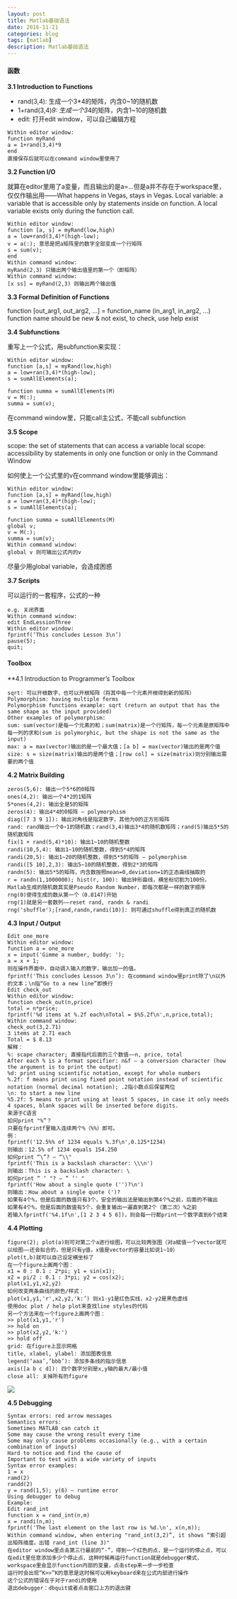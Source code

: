 ```yaml
---
layout: post
title: Matlab基础语法
date: 2016-11-21
categories: blog
tags: [matlab]
description: Matlab基础语法
---
```


#### 函数     

**3.1 Introduction to Functions**   

- rand(3,4): 生成一个3*4的矩阵，内含0~1的随机数
- 1+rand(3,4)*9: 生成一个3*4的矩阵，内含1~10的随机数
- edit: 打开edit window，可以自己编辑方程

```
Within editor window:
function myRand
a = 1+rand(3,4)*9
end
直接保存后就可以在command window里使用了
```


**3.2 Function I/O**    

就算在editor里用了a变量，而且输出的是a=...但是a并不存在于workspace里，仅仅作输出用——What happens in Vegas, stays in Vegas.
Local variable: a variable that is accessible only by statements inside on function. A local variable exists only during the function call.

```
Within editor window:
function [a, s] = myRand(low,high)
a = low+rand(3,4)*(high-low);
v = a(:); 意思是把a矩阵里的数字全部变成一个行矩阵
s = sum(v);
end
Within command window:
myRand(2,3) 只输出两个输出值里的第一个（即矩阵）
Within command window:
[x ss] = myRand(2,3) 则输出两个输出值
```

**3.3 Formal Definition of Functions**     

function [out_arg1, out_arg2, …] = function_name (in_arg1, in_arg2, …)        
function name should be new & not exist, to check, use help exist       


**3.4 Subfunctions**     

重写上一个公式，用subfunction来实现：

```
Within editor window:
function [a,s] = myRand(low,high)
a = low+ran(3,4)*(high-low);
s = sumAllElements(a);

function summa = sumAllElements(M)
v = M(:);
summa = sum(v);
```

在command window里，只能call主公式，不能call subfunction


**3.5 Scope**     

scope: the set of statements that can access a variable
local scope: accessibility by statements in only one function or only in the Command Window

如何使上一个公式里的v在command window里能够调出：

```
Within editor window:
function [a,s] = myRand(low,high)
a = low+ran(3,4)*(high-low);
s = sumAllElements(a);

function summa = sumAllElements(M)
global v;
v = M(:);
summa = sum(v);
Within command window:
global v 则可输出公式内的v
```

尽量少用global variable，会造成困惑


**3.7 Scripts**     

可以运行的一套程序，公式的一种

```
e.g. 关闭界面
Within command window:
edit EndLessionThree
Within editor window:
fprintf(‘This concludes Lesson 3\n’)
pause(5);
quit;
```

#### Toolbox      

**4.1 Introduction to Programmer’s Toolbox

```
sqrt: 可以开根数字，也可以开根矩阵（将其中每一个元素开根得到新的矩阵）
Polymorphism: having multiple forms
Polymorphism functions example: sqrt (return an output that has the same shape as the input provided)
Other examples of polymorphism:
sum: sum(vector)是每一个元素的和；sum(matrix)是一个行矩阵，每一个元素是原矩阵中每一列的求和(sum is polymorphic, but the shape is not the same as the input)
max: a = max(vector)输出的是一个最大值；[a b] = max(vector)输出的是两个值
size: s = size(matrix)输出的是两个值；[row col] = size(matrix)则分别输出需要的两个值
```

**4.2 Matrix Building**

```
zeros(5,6): 输出一个5*6的0矩阵
ones(4,2): 输出一个4*2的1矩阵
5*ones(4,2): 输出全是5的矩阵
zeros(4): 输出4*4的0矩阵 — polymorphism
diag([7 3 9 1]): 输出对角线是指定数字，其他为0的正方形矩阵
rand: rand输出一个0~1的随机数；rand(3,4)输出3*4的随机数矩阵；rand(5)输出5*5的随机数矩阵
fix(1 + rand(5,4)*10): 输出1~10的随机整数
randi(10,5,4): 输出1~10的随机整数，得到5*4的矩阵
randi(20,5): 输出1~20的随机整数，得到5*5的矩阵 — polymorphism
randi([5 10],2,3): 输出5~10的随机整数，得到2*3的矩阵
randn(5): 输出5*5的矩阵，内含数按照mean=0,deviation=1的正态曲线抽取的
r = randn(1,1000000); hist(r, 100): 输出钟形曲线，横坐标切割为100份。
Matlab生成的随机数其实是Pseudo Random Number，即每次都是一样的数字顺序
rng(0)使得生成的数从第一个（0.8147)开始
rng(1)就是另一套数列——reset rand, randn & randi
rng('shuffle');[rand,randn,randi(10)]: 则可通过shuffle得到真正的随机数
```


**4.3 Input / Output**

```
Edit one_more
Within editor window:
function a = one_more
x = input('Gimme a number, buddy: ');
a = x + 1;
则在操作界面中，自动调入输入的数字，输出加一的值。
fprintf('This concludes Lesson 3\n’): 在command window里print除了\n以外的文本；\n指“Go to a new line”即换行
Edit check_out
Within editor window:
function check_out(n,price)
total = n*price;
fprintf('%d items at %.2f each\nTotal = $%5.2f\n',n,price,total);
Within command window:
check_out(3,2.71)
3 items at 2.71 each
Total = $ 8.13
解释：
%: scape character; 直接指代后面的三个数值——n, price, total
After each % is a format specifier: n&f — a conversion character (how the argument is to print the output)
%d: print using scientific notation, except for whole numbers
%.2f: f means print using fixed point notation instead of scientific notation (normal decimal notation); .2指小数点后保留两位
\n: to start a new line
%5.2f: 5 means to print using at least 5 spaces, in case it only needs 4 spaces, blank spaces will be inserted before digits.
来源于C语言
如何print "%”？
只要在fprintf里输入连续两个%（%%）即可。
例：
fprintf('12.5%% of 1234 equals %.3f\n',0.125*1234)
则输出：12.5% of 1234 equals 154.250
如何print “\”? — “\\"
fprintf('This is a backslash character: \\\n')
则输出：This is a backslash character: \
如何print “ ‘ "? — “ ‘' "
fprintf('How about a single quote ('')?\n')
则输出：How about a single quote (')?
如果有4个%，但是后面的数值只有3个，安全的输出法是输出到第4个%之前，后面的不输出
如果有4个%，但是后面的数值有5个，会重复输出一遍直到第2个（第二次）%之前
若输入fprintf('%4.1f\n',[1 2 3 4 5 6])，则会每一行都print一个数字直到6个结束
```


**4.4 Plotting**

```
figure(2); plot(a)则可对第二个a进行绘图，可以比较两张图（对a赋值一个vector就可以绘图——还会拟合的，但是只有y值，x值是vector的容量比如说1~10）
plot(t,b)就可以自己设定横坐标了
在一个figure上画两个图：
x1 = 0 : 0.1 : 2*pi; y1 = sin(x1);
x2 = pi/2 : 0.1 : 3*pi; y2 = cos(x2);
plot(x1,y1,x2,y2)
如何改变两条曲线的颜色/样式：
plot(x1,y1,'r',x2,y2,'k:’) 则x1-y1是红色实线，x2-y2是黑色虚线
使用doc plot / help plot来查找line styles的代码
另一个方法来在一个figure上画两个图：
>> plot(x1,y1,'r')
>> hold on
>> plot(x2,y2,'k:')
>> hold off
grid: 在figure上显示网格
title, xlabel, ylabel: 添加图表信息
legend(‘aaa’,’bbb’): 添加多条线的指示信息
axis([a b c d]): 四个数字分别是x,y轴的最大/最小值
close all: 关掉所有的figure
```

![](https://raw.githubusercontent.com/whuhan2013/myImage/master/matlab/p1.png)


**4.5 Debugging**

```
Syntax errors: red arrow messages
Semantics errors:
Sometimes MATLAB can catch it
Some may cause the wrong result every time
Some may only cause problems occasionally (e.g., with a certain combination of inputs)
Hard to notice and find the cause of
Important to test with a wide variety of inputs
Syntax error examples:
1 = x
ramd(2)
randd(2)
y = rand(1,5); y(6) — runtime error
Using debugger to debug
Example:
Edit rand_int
function x = rand_int(n,m)
x = randi(n,m);
fprintf('The last element on the last row is %d.\n', x(n,m));
Within command window, when entering "rand_int(3,2)”, it shows “索引超出矩阵维度。出错 rand_int (line 3)"
在editor window里点击第三行最前的“-”，得到一个红色的点，是一个运行的停止点，可以在edit里任意添加多少个停止点，这种时候再运行function就是debugger模式，workspace里会显示function内部的变量，点击step来一步一步检查
运行时会出现“K>>”K的意思是这时候可以用keyboard来在公式内部进行操作
这个公式的错误在于对于randi的使用
退出debugger：dbquit或者点击窗口上方的退出键
``` 